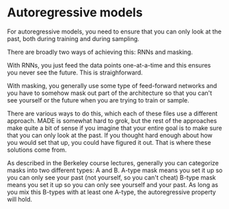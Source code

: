 # Autoregressive models

For autoregressive models, you need to ensure that you can only look at the past, both during training and during sampling.

There are broadly two ways of achieving this: RNNs and masking.

With RNNs, you just feed the data points one-at-a-time and this ensures you never see the future.
This is straighforward.

With masking, you generally use some type of feed-forward networks and you have to somehow mask out
part of the architecture so that you can't see yourself or the future when you are trying to train or sample.

There are various ways to do this, which each of these files use a different approach.
MADE is somewhat hard to grok, but the rest of the approaches make quite a bit of sense if you imagine
that your entire goal is to make sure that you can only look at the past.
If you thought hard enough about how you would set that up, you could have figured it out.
That is where these solutions come from.

As described in the Berkeley course lectures, generally you can categorize masks into two different types: A and B.
A-type mask means you set it up so you can only see your past (not yourself, so you can't cheat)
B-type mask means you set it up so you can only see yourself and your past.
As long as you mix this B-types with at least one A-type, the autoregressive property will hold.


<!--TODO: include my drawings and longer explanations -->
